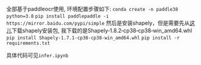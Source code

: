 全部基于paddleocr使用, 环境配置步骤如下:
`conda create -n paddle38 python=3.8`
`pip install paddlepaddle -i https://mirror.baidu.com/pypi/simple`
然后是安装shapely，但是需要先从[这儿](https://www.lfd.uci.edu/~gohlke/pythonlibs/)下载shapely安装包, 我下载的是Shapely‑1.8.2‑cp38‑cp38‑win_amd64.whl
`pip install Shapely‑1.7.1‑cp38‑cp38‑win_amd64.whl`
`pip install -r requirements.txt`

具体代码可见`infer.ipynb`